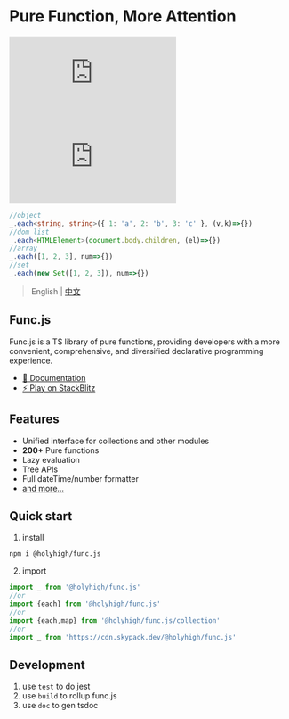 # Pure Function, More Attention
![npm](https://img.shields.io/npm/v/@holyhigh/func.js?style=plastic)
![NPM](https://img.shields.io/npm/l/@holyhigh/func.js)

```ts
//object
_.each<string, string>({ 1: 'a', 2: 'b', 3: 'c' }, (v,k)=>{})
//dom list
_.each<HTMLElement>(document.body.children, (el)=>{})
//array
_.each([1, 2, 3], num=>{})
//set
_.each(new Set([1, 2, 3]), num=>{})
```
> English | [中文](./README_ZH.md)

## Func.js
Func.js is a TS library of pure functions, providing developers with a more convenient, comprehensive, and diversified declarative programming experience.

- [📑 Documentation](https://holyhigh2.gitee.io/func.js/)
- [⚡ Play on StackBlitz](https://stackblitz.com/edit/func-js?file=index.ts)

## Features
- Unified interface for collections and other modules
- **200+** Pure functions
- Lazy evaluation
- Tree APIs
- Full dateTime/number formatter
- [and more...]()

## Quick start
1. install
```sh
npm i @holyhigh/func.js
```
2. import
```ts
import _ from '@holyhigh/func.js'
//or
import {each} from '@holyhigh/func.js'
//or
import {each,map} from '@holyhigh/func.js/collection'
//or
import _ from 'https://cdn.skypack.dev/@holyhigh/func.js'
```

## Development
1. use `test` to do jest 
2. use `build` to rollup func.js
3. use `doc` to gen tsdoc